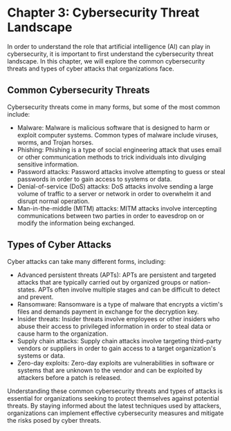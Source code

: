 Chapter 3: Cybersecurity Threat Landscape
=========================================

In order to understand the role that artificial intelligence (AI) can play in cybersecurity, it is important to first understand the cybersecurity threat landscape. In this chapter, we will explore the common cybersecurity threats and types of cyber attacks that organizations face.

Common Cybersecurity Threats
----------------------------

Cybersecurity threats come in many forms, but some of the most common include:

* Malware: Malware is malicious software that is designed to harm or exploit computer systems. Common types of malware include viruses, worms, and Trojan horses.
* Phishing: Phishing is a type of social engineering attack that uses email or other communication methods to trick individuals into divulging sensitive information.
* Password attacks: Password attacks involve attempting to guess or steal passwords in order to gain access to systems or data.
* Denial-of-service (DoS) attacks: DoS attacks involve sending a large volume of traffic to a server or network in order to overwhelm it and disrupt normal operation.
* Man-in-the-middle (MITM) attacks: MITM attacks involve intercepting communications between two parties in order to eavesdrop on or modify the information being exchanged.

Types of Cyber Attacks
----------------------

Cyber attacks can take many different forms, including:

* Advanced persistent threats (APTs): APTs are persistent and targeted attacks that are typically carried out by organized groups or nation-states. APTs often involve multiple stages and can be difficult to detect and prevent.
* Ransomware: Ransomware is a type of malware that encrypts a victim's files and demands payment in exchange for the decryption key.
* Insider threats: Insider threats involve employees or other insiders who abuse their access to privileged information in order to steal data or cause harm to the organization.
* Supply chain attacks: Supply chain attacks involve targeting third-party vendors or suppliers in order to gain access to a target organization's systems or data.
* Zero-day exploits: Zero-day exploits are vulnerabilities in software or systems that are unknown to the vendor and can be exploited by attackers before a patch is released.

Understanding these common cybersecurity threats and types of attacks is essential for organizations seeking to protect themselves against potential threats. By staying informed about the latest techniques used by attackers, organizations can implement effective cybersecurity measures and mitigate the risks posed by cyber threats.
